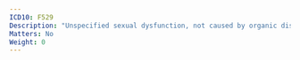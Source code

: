 ```yaml
---
ICD10: F529
Description: "Unspecified sexual dysfunction, not caused by organic disorder or disease"
Matters: No
Weight: 0
---
```

